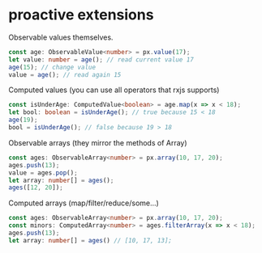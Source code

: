 # proactive extensions

Observable values themselves.
```typescript
const age: ObservableValue<number> = px.value(17);
let value: number = age(); // read current value 17
age(15); // change value
value = age(); // read again 15
```
Computed values (you can use all operators that rxjs supports)
```typescript
const isUnderAge: ComputedValue<boolean> = age.map(x => x < 18);
let bool: boolean = isUnderAge(); // true because 15 < 18
age(19);
bool = isUnderAge(); // false because 19 > 18
```
Observable arrays (they mirror the methods of Array)
```typescript
const ages: ObservableArray<number> = px.array(10, 17, 20);
ages.push(13);
value = ages.pop();
let array: number[] = ages();
ages([12, 20]);
```
Computed arrays (map/filter/reduce/some...)
```typescript
const ages: ObservableArray<number> = px.array(10, 17, 20);
const minors: ComputedArray<number> = ages.filterArray(x => x < 18);
ages.push(13);
let array: number[] = ages() // [10, 17, 13];
```